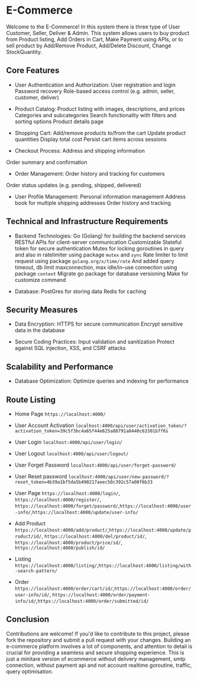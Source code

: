 # E-Commerce

Welcome to the E-Commerce! In this system there is three type of User Customer, Seller, Deliver & Admin.
This system allows users to buy product from Product listing, Add Orders in Cart, Make Payment using APIs,
or to sell product by Add/Remove Product, Add/Delete Discount, Change StockQuantity.

## Core Features

- User Authentication and Authorization:
 User registration and login
 Password recovery 
 Role-based access control (e.g. admin, seller, customer, deliver)
 
- Product Catalog:
 Product listing with images, descriptions, and prices
 Categories and subcategories
 Search functionality with filters and sorting options
 Product details page
 
- Shopping Cart:
 Add/remove products to/from the cart
 Update product quantities
 Display total cost
 Persist cart items across sessions
 
- Checkout Process:
 Address and shipping information
 <!-- Payment gateway integration (e.g., Stripe, PayPal) -->
 Order summary and confirmation
 <!-- Email notifications for order confirmations -->
 
- Order Management:
 Order history and tracking for customers
 <!-- Admin dashboard for managing orders -->
 Order status updates (e.g. pending, shipped, delivered)
 
- User Profile Management:
 Personal information management
 Address book for multiple shipping addresses
 Order history and tracking
<!--  
- Reviews and Ratings:
 Allow customers to leave reviews and ratings for products
 Display average ratings and reviews on product pages -->


## Technical and Infrastructure Requirements

- Backend Technologies:
Go (Golang) for building the backend services
RESTful APIs for client-server communication
Customizable Stateful token for secure authentication 
Mutex for locking goroutines in query and also in ratelimiter using package `mutex` and `sync`
Rate limiter to limit request using package `golang.org/x/time/rate` 
And added query timeout, db limit maxconnection, max idle/in-use connection using package `context`
Migrate go package for database versioning
Make for customize command

- Database:
PostGres for storing data
Redis for caching
<!-- 
- Payment Gateway Integration:
Stripe, PayPal, or other payment processors

- Email Service:
SMTP server or email service providers like SendGrid, TempMail or Mailgun for sending transactional emails

- Search Engine:
Elasticsearch for advanced search capabilities
 -->

## Security Measures

- Data Encryption:
HTTPS for secure communication
Encrypt sensitive data in the database

- Secure Coding Practices:
Input validation and sanitization
Protect against SQL injection, XSS, and CSRF attacks


## Scalability and Performance

- Database Optimization:
Optimize queries and indexing for performance

## Route Listing
- Home Page `https://localhost:4000/`
- User Account Activation `localhost:4000/api/user/activation_token/?activation_token=39c5f3bc4a65f44e625a88791a8440c63301b7f6s` 
- User Login `localhost:4000/api/user/login/`
- User Logout `localhost:4000/api/user/logout/`
- User Forget Password `localhost:4000/api/user/forget-password/`
- User Reset password `localhost:4000/api/user/new-password/?reset_token=4b39a1bf5da5b490217aeec50c392c57a08f6b33`

- User Page `https://localhost:4000/login/`, `https://localhost:4000/register/`, `https://localhost:4000/forget/password/`,`https://localhost:4000/user-info/`,`https://localhost:4000/update/user-info/`

- Add Product `https://localhost:4000/add/product/`,`https://localhost:4000/update/product/id/`, `https://localhost:4000/del/product/id/`, `https://localhost:4000/product/price/id/`, `https://localhost:4000/publish/id/`

- Listing `https://localhost:4000/listing/`,`https://localhost:4000/listing/with-search-pattern/`

- Order `https://localhost:4000/order/cart/id/`,`https://localhost:4000/order/user-info/id/`,
`https://localhost:4000/order/payment-info/id/`,`https://localhost:4000/order/submitted/id/`

## Conclusion
Contributions are welcome! If you'd like to contribute to this project, please fork the repository and submit a pull request with your changes.
Building an e-commerce platform involves a lot of components, and attention to detail is crucial for providing a seamless and secure shopping experience. This is just a minitare version of ecommerce without delivery management, smtp connection, without payment api and not account realtime goroutine, traffic, query optimisation.
